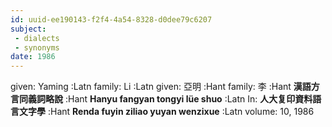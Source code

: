 ```yaml
---
id: uuid-ee190143-f2f4-4a54-8328-d0dee79c6207
subject: 
 - dialects
 - synonyms
date: 1986
---
```


given: Yaming :Latn
family: Li :Latn
given: 亞明 :Hant
family: 李 :Hant
**漢語方言同義詞略說** :Hant
**Hanyu fangyan tongyi lüe shuo** :Latn
In: 
**人大复印資料語言文字學** :Hant
**Renda fuyin ziliao yuyan wenzixue** :Latn
volume: 10, 1986